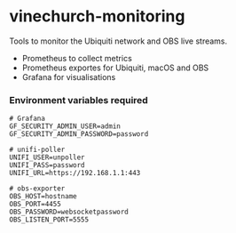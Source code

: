 # vinechurch-monitoring
Tools to monitor the Ubiquiti network and OBS live streams.

- Prometheus to collect metrics
- Prometheus exportes for Ubiquiti, macOS and OBS
- Grafana for visualisations

### Environment variables required
```
# Grafana
GF_SECURITY_ADMIN_USER=admin
GF_SECURITY_ADMIN_PASSWORD=password

# unifi-poller
UNIFI_USER=unpoller
UNIFI_PASS=password
UNIFI_URL=https://192.168.1.1:443

# obs-exporter
OBS_HOST=hostname
OBS_PORT=4455
OBS_PASSWORD=websocketpassword
OBS_LISTEN_PORT=5555
```